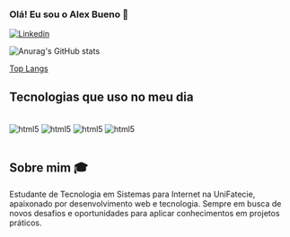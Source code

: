 
### Olá! Eu sou o Alex Bueno 👋

[![Linkedin](https://img.shields.io/badge/LinkedIn-0077B5?style=for-the-badge&logo=linkedin&logoColor=white)](https://www.linkedin.com/in/alexander-bueno-43823a358/)

![Anurag's GitHub stats](https://github-readme-stats.vercel.app/api?username=DevAlex-full&theme=midnight-purple&show_icons=true)
<!-- ![Top Langs](https://github-readme-stats.vercel.app/api/top-langs/?username=DevAlex-full&layout=compact) -->
[Top Langs](https://github-readme-stats.vercel.app/api/top-langs/?username=DevAlex-full&langs_count=8)
## Tecnologias que uso no meu dia

<div style="display: inline_block"><br/>
    <img align="center" alt="html5" src="https://img.shields.io/badge/HTML-239120?style=for-the-badge&logo=html5&logoColor=white" />
    <img align="center" alt="html5" src="https://img.shields.io/badge/CSS-239120?&style=for-the-badge&logo=css3&logoColor=white" />
    <img align="center" alt="html5" src="https://img.shields.io/badge/JavaScript-F7DF1E?style=for-the-badge&logo=javascript&logoColor=black" />
    <img align="center" alt="html5" src="https://img.shields.io/badge/Java-ED8B00?style=for-the-badge&logo=openjdk&logoColor=white" />
</div><br/>

## Sobre mim 🎓

Estudante de Tecnologia em Sistemas para Internet na UniFatecie, apaixonado por desenvolvimento web e tecnologia. Sempre em busca de novos desafios e oportunidades para aplicar conhecimentos em projetos práticos.
